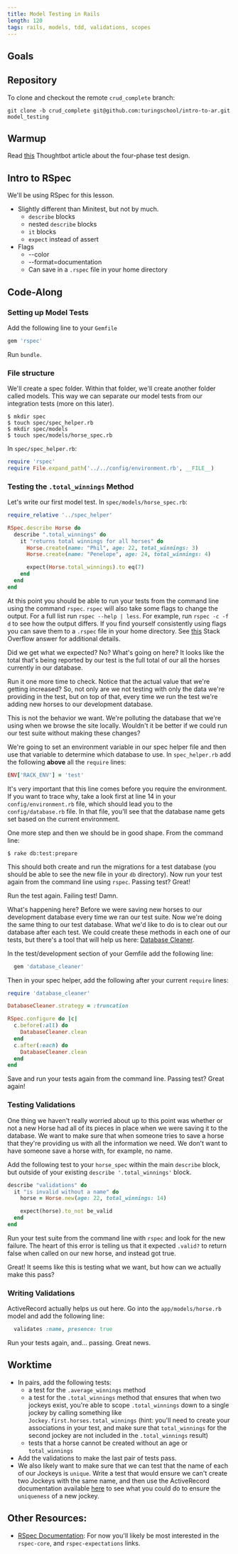 ```yaml
---
title: Model Testing in Rails
length: 120
tags: rails, models, tdd, validations, scopes
---
```


## Goals

## Repository

<!-- * [ActiveRecord Sinatra: Intro and Homework Complete](https://github.com/turingschool/intro-to-ar/tree/crud_complete): This branch is the result of completing the ActiveRecord work described [here](https://github.com/turingschool/intro-to-ar), and the homework [here](http://backend.turing.io/module2/homework/activerecord_and_database_practice). At this point, students should have their own copy of this assignment, and should not have to clone this down. -->

To clone and checkout the remote `crud_complete` branch:

`git clone -b crud_complete git@github.com:turingschool/intro-to-ar.git model_testing`

## Warmup

Read [this](https://robots.thoughtbot.com/four-phase-test) Thoughtbot article about the four-phase test design.

## Intro to RSpec

We'll be using RSpec for this lesson.

* Slightly different than Minitest, but not by much.
    * `describe` blocks
    * nested `describe` blocks
    * `it` blocks
    * `expect` instead of assert
* Flags
    * --color
    * --format=documentation
    * Can save in a `.rspec` file in your home directory

## Code-Along

### Setting up Model Tests

Add the following line to your `Gemfile`

```ruby
gem 'rspec'
```

Run `bundle`.

### File structure

We'll create a spec folder. Within that folder, we'll create another folder called models. This way we can separate our model tests from our integration tests (more on this later).

```
$ mkdir spec
$ touch spec/spec_helper.rb
$ mkdir spec/models
$ touch spec/models/horse_spec.rb
```

In `spec/spec_helper.rb`:

```ruby
require 'rspec'
require File.expand_path('../../config/environment.rb', __FILE__)
```

### Testing the `.total_winnings` Method

Let's write our first model test. In `spec/models/horse_spec.rb`:

```ruby
require_relative '../spec_helper'

RSpec.describe Horse do
  describe ".total_winnings" do
    it "returns total winnings for all horses" do
      Horse.create(name: "Phil", age: 22, total_winnings: 3)
      Horse.create(name: "Penelope", age: 24, total_winnings: 4)

      expect(Horse.total_winnings).to eq(7)
    end
  end
end
```

At this point you should be able to run your tests from the command line using the command `rspec`. `rspec` will also take some flags to change the output. For a full list run `rspec --help | less`. For example, run `rspec -c -f d` to see how the output differs. If you find yourself consistently using flags you can save them to a `.rspec` file in your home directory. See [this](http://stackoverflow.com/questions/1819614/how-do-i-globally-configure-rspec-to-keep-the-color-and-format-specdoc-o) Stack Overflow answer for additional details.

Did we get what we expected? No? What's going on here? It looks like the total that's being reported by our test is the full total of our all the horses currently in our database.

Run it one more time to check. Notice that the actual value that we're getting increased? So, not only are we not testing with only the data we're providing in the test, but on top of that, every time we run the test we're adding new horses to our development database.

This is not the behavior we want. We're polluting the database that we're using when we browse the site locally. Wouldn't it be better if we could run our test suite without making these changes?

We're going to set an environment variable in our spec helper file and then use that variable to determine which database to use. In `spec_helper.rb` add the following **above** all the `require` lines:

```ruby
ENV['RACK_ENV'] = 'test'
```

It's very important that this line comes before you require the environment. If you want to trace why, take a look first at line 14 in your `config/environment.rb` file, which should lead you to the `config/database.rb` file. In that file, you'll see that the database name gets set based on the current environment.

One more step and then we should be in good shape. From the command line:

```
$ rake db:test:prepare
```

This should both create and run the migrations for a test database (you should be able to see the new file in your `db` directory). Now run your test again from the command line using `rspec`. Passing test? Great!

Run the test again. Failing test! Damn.

What's happening here? Before we were saving new horses to our development database every time we ran our test suite. Now we're doing the same thing to our test database. What we'd like to do is to clear out our database after each test. We could create these methods in each one of our tests, but there's a tool that will help us here: [Database Cleaner](https://github.com/DatabaseCleaner/database_cleaner).

In the test/development section of your Gemfile add the following line:

```ruby
  gem 'database_cleaner'
```

Then in your spec helper, add the following after your current `require` lines:

```ruby
require 'database_cleaner'

DatabaseCleaner.strategy = :truncation

RSpec.configure do |c|
  c.before(:all) do
    DatabaseCleaner.clean
  end
  c.after(:each) do
    DatabaseCleaner.clean
  end
end
```

Save and run your tests again from the command line. Passing test? Great again!

### Testing Validations

One thing we haven't really worried about up to this point was whether or not a new Horse had all of its pieces in place when we were saving it to the database. We want to make sure that when someone tries to save a horse that they're providing us with all the information we need. We don't want to have someone save a horse with, for example, no name.

Add the following test to your `horse_spec` within the main `describe` block, but outside of your existing `describe '.total_winnings'` block.

```ruby
describe "validations" do
  it "is invalid without a name" do
    horse = Horse.new(age: 22, total_winnings: 14)

    expect(horse).to_not be_valid
  end
end
```

Run your test suite from the command line with `rspec` and look for the new failure. The heart of this error is telling us that it expected `.valid?` to return false when called on our new horse, and instead got true.

Great! It seems like this is testing what we want, but how can we actually make this pass?

### Writing Validations

ActiveRecord actually helps us out here. Go into the `app/models/horse.rb` model and add the following line:

```ruby
  validates :name, presence: true
```

Run your tests again, and... passing. Great news.

## Worktime

* In pairs, add the following tests:
    * a test for the `.average_winnings` method
    * a test for the `.total_winnings` method that ensures that when two jockeys exist, you're able to scope `.total_winnings` down to a single jockey by calling something like `Jockey.first.horses.total_winnings` (hint: you'll need to create your associations in your test, and make sure that `total_winnings` for the second jockey are not included in the `.total_winnings` result)
    * tests that a horse cannot be created without an age or `total_winnings`
* Add the validations to make the last pair of tests pass.
* We also likely want to make sure that we can test that the name of each of our Jockeys is `unique`. Write a test that would ensure we can't create two Jockeys with the same name, and then use the ActiveRecord documentation available [here](http://guides.rubyonrails.org/active_record_validations.html#uniqueness) to see what you could do to ensure the `uniqueness` of a new jockey.

## Other Resources:

* [RSpec Documentation](http://rspec.info/documentation/): For now you'll likely be most interested in the `rspec-core`, and `rspec-expectations` links.
